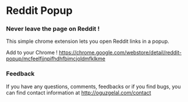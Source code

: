 Reddit Popup
========

### Never leave the page on Reddit !

This simple chrome extension lets you open Reddit links in a popup.

Add to your Chrome ! https://chrome.google.com/webstore/detail/reddit-popup/mcfeelfjjnpifhdhfbimcjoldmfklkme

### Feedback

If you have any questions, comments, feedbacks or if you find bugs, you can find contact information at http://oguzgelal.com/contact